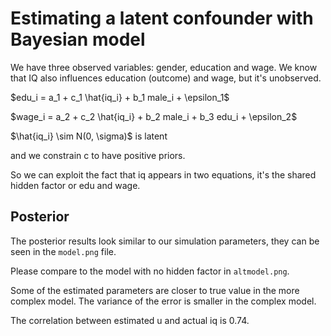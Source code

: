 # Estimating a latent confounder with Bayesian model

We have three observed variables: gender, education and wage. We know that IQ 
also influences education (outcome) and wage, but it's unobserved.

$edu_i = a_1 + c_1 \hat{iq_i} + b_1 male_i + \epsilon_1$

$wage_i = a_2 + c_2 \hat{iq_i} + b_2 male_i + b_3 edu_i + \epsilon_2$

$\hat{iq_i} \sim N(0, \sigma)$ is latent

and we constrain c to have positive priors. 

So we can exploit the fact that iq appears in two equations, it's the 
shared hidden factor or edu and wage. 

## Posterior

The posterior results look similar to our simulation parameters, they can be seen 
in the `model.png` file.

Please compare to the model with no hidden factor in `altmodel.png`.

Some of the estimated parameters are closer to true value in the more complex model.
The variance of the error is smaller in the complex model.

The correlation between estimated u and actual iq is 0.74.